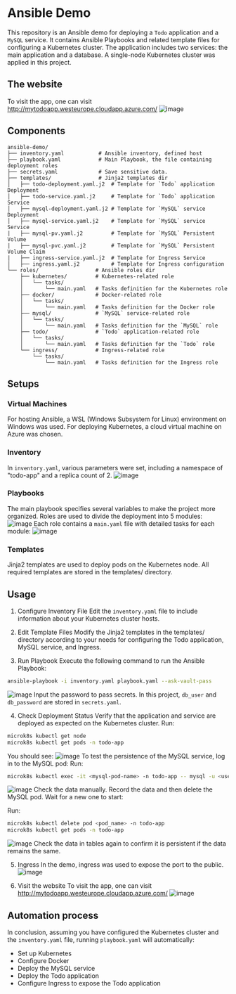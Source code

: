 # Ansible Demo

This repository is an Ansible demo for deploying a `Todo` application and a `MySQL` service. It contains Ansible Playbooks and related template files for configuring a Kubernetes cluster. The application includes two services: the main application and a database. A single-node Kubernetes cluster was applied in this project.

## The website
To visit the app, one can visit http://mytodoapp.westeurope.cloudapp.azure.com/
![image](https://github.com/user-attachments/assets/eee81704-4cf5-4c13-8e5e-58d3c06ac5c4)

## Components

```plaintext
ansible-demo/
├── inventory.yaml           # Ansible inventory, defined host
├── playbook.yaml            # Main Playbook, the file containing deployment roles
├── secrets.yaml             # Save sensitive data.
├── templates/               # Jinja2 templates dir
│   ├── todo-deployment.yaml.j2  # Template for `Todo` application Deployment
│   ├── todo-service.yaml.j2     # Template for `Todo` application Service
│   ├── mysql-deployment.yaml.j2 # Template for `MySQL` service Deployment
│   ├── mysql-service.yaml.j2    # Template for `MySQL` service Service
|   ├── mysql-pv.yaml.j2         # Template for `MySQL` Persistent Volume
|   ├── mysql-pvc.yaml.j2        # Template for `MySQL` Persistent Volume Claim
|   ├── ingress-service.yaml.j2  # Template for Ingress Service
│   ├── ingress.yaml.j2          # Template for Ingress configuration
└── roles/                  # Ansible roles dir
    ├── kubernetes/         # Kubernetes-related role
    │   └── tasks/
    │       └── main.yaml   # Tasks definition for the Kubernetes role
    ├── docker/             # Docker-related role
    │   └── tasks/
    │       └── main.yaml   # Tasks definition for the Docker role
    ├── mysql/              # `MySQL` service-related role
    │   └── tasks/
    │       └── main.yaml   # Tasks definition for the `MySQL` role
    ├── todo/               # `Todo` application-related role
    │   └── tasks/
    │       └── main.yaml   # Tasks definition for the `Todo` role
    └── ingress/            # Ingress-related role
        └── tasks/
            └── main.yaml   # Tasks definition for the Ingress role
```
## Setups
### Virtual Machines
For hosting Ansible, a WSL (Windows Subsystem for Linux) environment on Windows was used. For deploying Kubernetes, a cloud virtual machine on Azure was chosen.

### Inventory
In `inventory.yaml`, various parameters were set, including a namespace of "todo-app" and a replica count of 2.
![image](https://github.com/user-attachments/assets/c8916aaa-1bdd-45a2-aa32-67533cb451cb)

### Playbooks
The main playbook specifies several variables to make the project more organized. Roles are used to divide the deployment into 5 modules:
![image](https://github.com/user-attachments/assets/6fd3e53d-095a-4e03-b5a1-eeb4a4fc249f)
Each role contains a `main.yaml` file with detailed tasks for each module:
![image](https://github.com/user-attachments/assets/c567e77b-266f-4d31-97ac-791992b9c1ec)

### Templates
Jinja2 templates are used to deploy pods on the Kubernetes node. All required templates are stored in the templates/ directory.

## Usage
1. Configure Inventory File
Edit the `inventory.yaml` file to include information about your Kubernetes cluster hosts.
2. Edit Template Files
Modify the Jinja2 templates in the templates/ directory according to your needs for configuring the Todo application, MySQL service, and Ingress.

3. Run Playbook
Execute the following command to run the Ansible Playbook:
```bash
ansible-playbook -i inventory.yaml playbook.yaml --ask-vault-pass
```
![image](https://github.com/user-attachments/assets/6cf5ec0b-7d30-4627-861f-6db8d94f174f)
Input the password to pass secrets. In this project, `db_user` and `db_password` are stored in `secrets.yaml`.

4. Check Deployment Status
Verify that the application and service are deployed as expected on the Kubernetes cluster.
Run:
```bash
microk8s kubectl get node
microk8s kubectl get pods -n todo-app
```
You should see:
![image](https://github.com/user-attachments/assets/5a596748-7e6c-400b-a652-e61ee6f8ea98)
To test the persistence of the MySQL service, log in to the MySQL pod:
Run:
```bash
microk8s kubectl exec -it <mysql-pod-name> -n todo-app -- mysql -u <user> -p<password>
```
![image](https://github.com/user-attachments/assets/dae312d8-9c7e-41eb-8734-3ffef7f269ca)
Check the data manually. Record the data and then delete the MySQL pod. Wait for a new one to start:

Run:
```bash
microk8s kubectl delete pod <pod_name> -n todo-app
microk8s kubectl get pods -n todo-app
```
![image](https://github.com/user-attachments/assets/8d1c7865-89b4-45ce-ad14-db3421083fdb)
Check the data in tables again to confirm it is persistent if the data remains the same.

5. Ingress
In the demo, ingress was used to expose the port to the public.
![image](https://github.com/user-attachments/assets/f78eac13-b8cc-43fd-bc88-ef9c054122d2)


7. Visit the website
To visit the app, one can visit http://mytodoapp.westeurope.cloudapp.azure.com/
![image](https://github.com/user-attachments/assets/eee81704-4cf5-4c13-8e5e-58d3c06ac5c4)

## Automation process
In conclusion, assuming you have configured the Kubernetes cluster and the `inventory.yaml` file, running `playbook.yaml` will automatically:
- Set up Kubernetes
- Configure Docker
- Deploy the MySQL service
- Deploy the Todo application
- Configure Ingress to expose the Todo application
